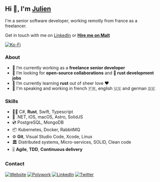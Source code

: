## Hi 👋, I'm [Julien][website-url]

I'm a senior software developer, working remotly from france as a freelancer.

Get in touch with me on [LinkedIn][linkedin-url] or **[Hire me on Malt][malt-url]**

[![Ko-Fi](https://img.shields.io/badge/-Buy%20me%20a%20coffee-FF5E5B?style=for-the-badge&logo=ko-fi&logoColor=white)][kofi-url]

### About

- 🔭 I’m currently working as a **freelance senior developer**
- 👯 I’m looking for **open-source collaborations** and **🦀 rust development jobs**
- 🌱 I’m currently learning **rust** out of sheer love ❤️
- 💬 I'm speaking and working in french 🇫🇷, english 🇺🇸 and german 🇩🇪

### Skills

- 🧑‍💻 C#, **Rust**, Swift, Typescript
- 🧰 .NET, iOS, macOS, Astro, SolidJS
- 💿 PostgreSQL, MongoDB
- 📦 Kubernetes, Docker, RabbitMQ
- ⚙️ **Git**, Visual Studio Code, Xcode, Linux
- 🏛 Distributed systems, Micro-services, SOLID, Clean code
- 🎚 **Agile**, **TDD**, **Continuous delivery**

### Contact

[![Website](https://img.shields.io/badge/website-CC0000?style=for-the-badge&logo=jekyll)][website-url]
[![Polywork](https://img.shields.io/badge/polywork-543DE0?style=for-the-badge&logo=polywork)][polywork-url]
[![LinkedIn](https://img.shields.io/badge/linkedin-0A66C2?style=for-the-badge&logo=linkedin)][linkedin-url]
[![Twitter](https://img.shields.io/badge/twitter-1DA1F2?style=for-the-badge&logo=twitter&logoColor=white)][twitter-url]

[website-url]: <https://julienmontagut.com>
[kofi-url]: <https://ko-fi.com/julienmontagut>
[linkedin-url]: <https://www.linkedin.com/in/julienmontagut>
[malt-url]: <https://www.malt.fr/profile/julienmontagut>
[polywork-url]: <https://polywork.com/julienmontagut>
[twitter-url]: <https://twitter.com/julienmontagut>
